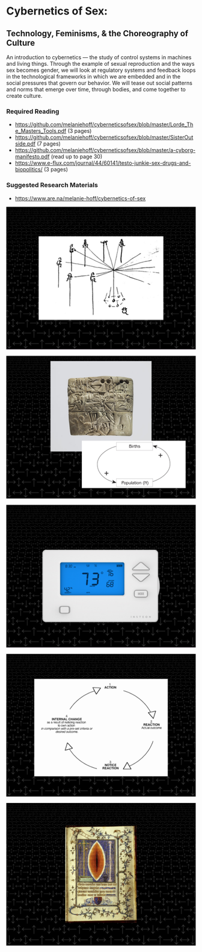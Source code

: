 # Cybernetics of Sex:
## Technology, Feminisms, & the Choreography of Culture
An introduction to cybernetics — the study of control systems in machines and living things. Through the example of sexual reproduction and the ways sex becomes gender, we will look at regulatory systems and feedback loops in the technological frameworks in which we are embedded and in the social pressures that govern our behavior. We will tease out social patterns and norms that emerge over time, through bodies, and come together to create culture.

### Required Reading
- https://github.com/melaniehoff/cyberneticsofsex/blob/master/Lorde_The_Masters_Tools.pdf (3 pages)
- https://github.com/melaniehoff/cyberneticsofsex/blob/master/SisterOutside.pdf (7 pages)
- https://github.com/melaniehoff/cyberneticsofsex/blob/master/a-cyborg-manifesto.pdf (read up to page 30)
- https://www.e-flux.com/journal/44/60141/testo-junkie-sex-drugs-and-biopolitics/ (3 pages)

### Suggested Research Materials
- https://www.are.na/melanie-hoff/cybernetics-of-sex


![](https://github.com/melaniehoff/cyberneticsofsex/blob/master/images/1.jpeg)

![](https://github.com/melaniehoff/cyberneticsofsex/blob/master/images/2.jpeg)

![](https://github.com/melaniehoff/cyberneticsofsex/blob/master/images/3.jpeg)

![](https://github.com/melaniehoff/cyberneticsofsex/blob/master/images/5.jpeg)

![](https://github.com/melaniehoff/cyberneticsofsex/blob/master/images/4.jpeg)

